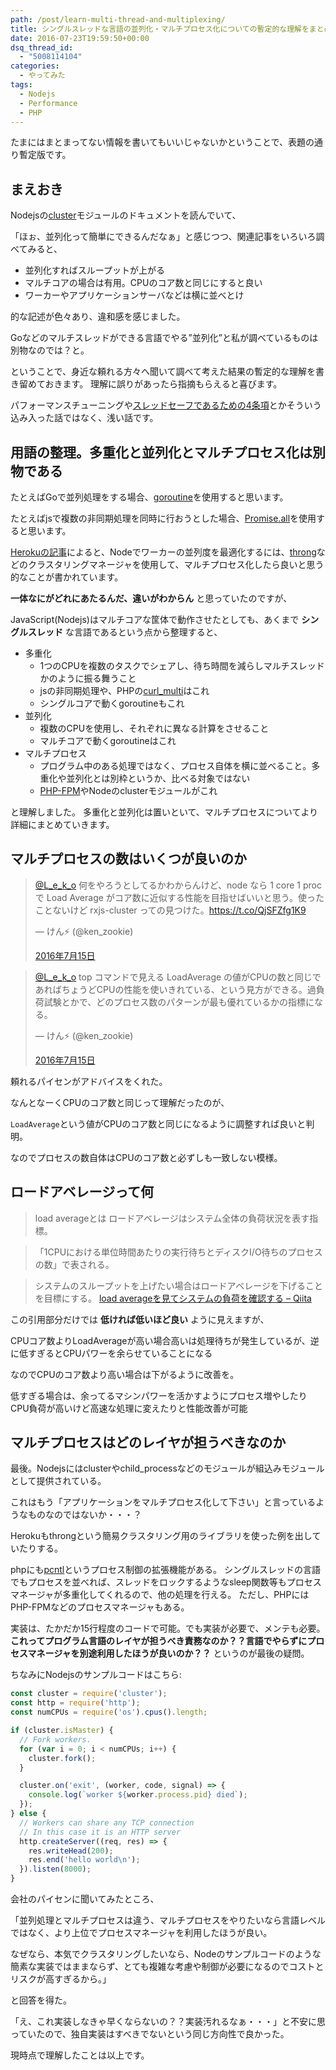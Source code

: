 ```yaml
---
path: /post/learn-multi-thread-and-multiplexing/
title: シングルスレッドな言語の並列化・マルチプロセス化についての暫定的な理解をまとめる
date: 2016-07-23T19:59:50+00:00
dsq_thread_id:
  - "5008114104"
categories:
  - やってみた
tags:
  - Nodejs
  - Performance
  - PHP
---
```

たまにはまとまってない情報を書いてもいいじゃないかということで、表題の通り暫定版です。

まえおき
----------------------------------------

Nodejsの[cluster](https://nodejs.org/api/cluster.html)モジュールのドキュメントを読んでいて、
  
「ほぉ、並列化って簡単にできるんだなぁ」と感じつつ、関連記事をいろいろ調べてみると、

  * 並列化すればスループットが上がる
  * マルチコアの場合は有用。CPUのコア数と同じにすると良い
  * ワーカーやアプリケーションサーバなどは横に並べとけ

的な記述が色々あり、違和感を感じました。
  
Goなどのマルチスレッドができる言語でやる&#8221;並列化&#8221;と私が調べているものは別物なのでは？と。

ということで、身近な頼れる方々へ聞いて調べて考えた結果の暫定的な理解を書き留めておきます。 理解に誤りがあったら指摘もらえると喜びます。

パフォーマンスチューニングや[スレッドセーフであるための4条項](https://ja.wikipedia.org/wiki/%E3%82%B9%E3%83%AC%E3%83%83%E3%83%89%E3%82%BB%E3%83%BC%E3%83%95#.E3.82.B9.E3.83.AC.E3.83.83.E3.83.89.E3.82.BB.E3.83.BC.E3.83.95.E3.81.8B.E3.81.A9.E3.81.86.E3.81.8B.E3.81.AE.E5.88.A4.E6.96.AD.E5.9F.BA.E6.BA.96)とかそういう込み入った話ではなく、浅い話です。

<!--more-->

用語の整理。多重化と並列化とマルチプロセス化は別物である
----------------------------------------

たとえばGoで並列処理をする場合、[goroutine](https://tour.golang.org/concurrency/1)を使用すると思います。
  
たとえばjsで複数の非同期処理を同時に行おうとした場合、[Promise.all](https://developer.mozilla.org/en-US/docs/Web/JavaScript/Reference/Global_Objects/Promise/all)を使用すると思います。
  
[Herokuの記事](https://devcenter.heroku.com/articles/node-concurrency)によると、Nodeでワーカーの並列度を最適化するには、[throng](https://github.com/hunterloftis/throng)などのクラスタリングマネージャを使用して、マルチプロセス化したら良いと思う的なことが書かれています。

**一体なにがどれにあたるんだ、違いがわからん** と思っていたのですが、
  
JavaScript(Nodejs)はマルチコアな筐体で動作させたとしても、あくまで **シングルスレッド** な言語であるという点から整理すると、

  * 多重化 
      * 1つのCPUを複数のタスクでシェアし、待ち時間を減らしマルチスレッドかのように振る舞うこと
      * jsの非同期処理や、PHPの[curl_multi](http://php.net/manual/ja/function.curl-multi-exec.php)はこれ
      * シングルコアで動くgoroutineもこれ
  * 並列化 
      * 複数のCPUを使用し、それぞれに異なる計算をさせること
      * マルチコアで動くgoroutineはこれ
  * マルチプロセス 
      * プログラム中のある処理ではなく、プロセス自体を横に並べること。多重化や並列化とは別枠というか、比べる対象ではない
      * [PHP-FPM](http://php-fpm.org/)やNodeのclusterモジュールがこれ

と理解しました。 多重化と並列化は置いといて、マルチプロセスについてより詳細にまとめていきます。

マルチプロセスの数はいくつが良いのか
----------------------------------------

<blockquote class="twitter-tweet" data-conversation="none" data-cards="hidden" data-lang="ja">
  <p lang="ja" dir="ltr">
    <a href="https://twitter.com/L_e_k_o">@L_e_k_o</a> 何をやろうとしてるかわからんけど、node なら 1 core 1 proc で Load Average がコア数に近似する性能を目指せばいいと思う。使ったことないけど rxjs-cluster っての見つけた。<a href="https://t.co/QjSFZfg1K9">https://t.co/QjSFZfg1K9</a>
  </p>&mdash; けん⚡ (@ken_zookie) 
  
  <a href="https://twitter.com/ken_zookie/status/753847655789309952">2016年7月15日</a>
</blockquote>

<blockquote class="twitter-tweet" data-lang="ja">
  <p lang="ja" dir="ltr">
    <a href="https://twitter.com/L_e_k_o">@L_e_k_o</a> top コマンドで見える LoadAverage の値がCPUの数と同じであればちょうどCPUの性能を使いきれている、という見方ができる。過負荷試験とかで、どのプロセス数のパターンが最も優れているかの指標になる。
  </p>&mdash; けん⚡ (@ken_zookie) 
  
  <a href="https://twitter.com/ken_zookie/status/753849205827919872">2016年7月15日</a>
</blockquote>

頼れるパイセンがアドバイスをくれた。
  
なんとなーくCPUのコア数と同じって理解だったのが、
  
`LoadAverage`という値がCPUのコア数と同じになるように調整すれば良いと判明。

なのでプロセスの数自体はCPUのコア数と必ずしも一致しない模様。

ロードアベレージって何
----------------------------------------

> load averageとは ロードアベレージはシステム全体の負荷状況を表す指標。
    
> 「1CPUにおける単位時間あたりの実行待ちとディスクI/O待ちのプロセスの数」で表される。
    
> システムのスループットを上げたい場合はロードアベレージを下げることを目標にする。 [load averageを見てシステムの負荷を確認する &#8211; Qiita](http://qiita.com/k0kubun/items/8065f5cf2da7605c8043)

この引用部分だけでは **低ければ低いほど良い** ように見えますが、
  
CPUコア数よりLoadAverageが高い場合高いは処理待ちが発生しているが、逆に低すぎるとCPUパワーを余らせていることになる

なのでCPUのコア数より高い場合は下がるように改善を。
  
低すぎる場合は、余ってるマシンパワーを活かすようにプロセス増やしたりCPU負荷が高いけど高速な処理に変えたりと性能改善が可能

マルチプロセスはどのレイヤが担うべきなのか
----------------------------------------

最後。Nodejsにはclusterやchild_processなどのモジュールが組込みモジュールとして提供されている。
  
これはもう「アプリケーションをマルチプロセス化して下さい」と言っているようなものなのではないか・・・？
  
Herokuもthrongという簡易クラスタリング用のライブラリを使った例を出していたりする。

phpにも[pcntl](http://php.net/manual/en/book.pcntl.php)というプロセス制御の拡張機能がある。 シングルスレッドの言語でもプロセスを並べれば、スレッドをロックするようなsleep関数等もプロセスマネージャが多重化してくれるので、他の処理を行える。 ただし、PHPにはPHP-FPMなどのプロセスマネージャもある。

実装は、たかだか15行程度のコードで可能。でも実装が必要で、メンテも必要。 **これってプログラム言語のレイヤが担うべき責務なのか？？言語でやらずにプロセスマネージャを別途利用したほうが良いのか？？** というのが最後の疑問。

ちなみにNodejsのサンプルコードはこちら:

```javascript
const cluster = require('cluster');
const http = require('http');
const numCPUs = require('os').cpus().length;

if (cluster.isMaster) {
  // Fork workers.
  for (var i = 0; i < numCPUs; i++) {
    cluster.fork();
  }

  cluster.on('exit', (worker, code, signal) => {
    console.log(`worker ${worker.process.pid} died`);
  });
} else {
  // Workers can share any TCP connection
  // In this case it is an HTTP server
  http.createServer((req, res) => {
    res.writeHead(200);
    res.end('hello world\n');
  }).listen(8000);
}
```

会社のパイセンに聞いてみたところ、
  
「並列処理とマルチプロセスは違う、マルチプロセスをやりたいなら言語レベルではなく、より上位でプロセスマネージャを利用したほうが良い。
  
なぜなら、本気でクラスタリングしたいなら、Nodeのサンプルコードのような簡素な実装ではままならず、とても複雑な考慮や制御が必要になるのでコストとリスクが高すぎるから。」

と回答を得た。
  
「え、これ実装しなきゃ早くならないの？？実装汚れるなぁ・・・」と不安に思っていたので、独自実装はすべきでないという同じ方向性で良かった。

現時点で理解したことは以上です。

<div style="font-size:0px;height:0px;line-height:0px;margin:0;padding:0;clear:both">
</div>